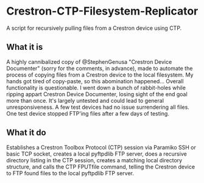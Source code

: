 # Crestron-CTP-Filesystem-Replicator
A script for recursively pulling files from a Crestron device using CTP.

## What it is
A highly cannibalized copy of @StephenGenusa "Crestron Device Documenter" (sorry for the comments, in advance), made to automate the process of copying files from a Crestron device to the local filesystem. My hands got tired of copy-paste, so this abomination happened... Overall functionality is questionable. I went down a bunch of rabbit-holes while ripping appart Crestron Device Documenter, losing sight of the end goal more than once. It's largely untested and could lead to general unresponsiveness. A few test devices had no issue surrendering all files. One test device stopped FTP'ing files after a few days of testing.

## What it do
Establishes a Crestron Toolbox Protocol (CTP) session via Paramiko SSH or basic TCP socket, creates a local pyftpdlib FTP server, does a recursive directory listing in the CTP session, creates a matching local directory structure, and calls the CTP FPUTfile command, telling the Crestron device to FTP found files to the local pyftpdlib FTP server.
